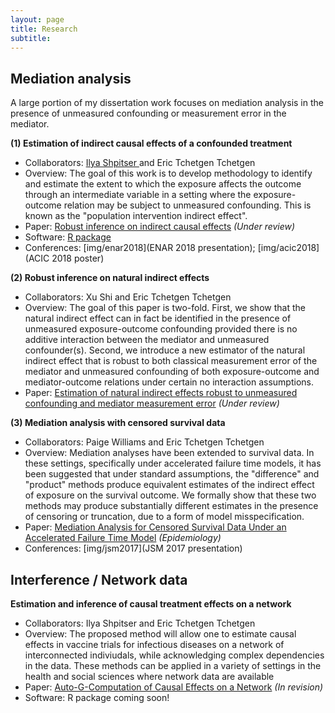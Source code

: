 ```yaml
---
layout: page
title: Research
subtitle: 
---
```


## Mediation analysis 
A large portion of my dissertation work focuses on mediation analysis in the presence of unmeasured confounding or measurement error in the mediator. 

<strong style="font-size: 100%;"> (1) Estimation of indirect causal effects of a confounded treatment </strong>  
+ Collaborators: <a href="LINK HERE/"> Ilya Shpitser </a> and Eric Tchetgen Tchetgen 
+ Overview: The goal of this work is to develop methodology to identify and estimate the extent to which the exposure affects the outcome through an intermediate variable in a setting where the exposure-outcome relation may be subject to unmeasured confounding. This is known as the "population intervention indirect effect". 
+ Paper: <a href="https://arxiv.org/abs/1711.03611">Robust inference on indirect causal effects</a> *(Under review)*
+ Software: <a href="https://isabelfulcher.github.io/frontdoorpiie/"> R package</a>
+ Conferences: [img/enar2018](ENAR 2018 presentation); [img/acic2018](ACIC 2018 poster)

<strong style="font-size: 100%;"> (2) Robust inference on natural indirect effects </strong>  
+ Collaborators: Xu Shi and Eric Tchetgen Tchetgen 
+ Overview: The goal of this paper is two-fold. First, we show that the natural indirect effect can in fact be identified in the presence of unmeasured exposure-outcome confounding provided there is no additive interaction between the mediator and unmeasured confounder(s). Second, we introduce a new estimator of the natural indirect effect that is robust to both classical measurement error of the mediator and unmeasured confounding of both exposure-outcome and mediator-outcome relations under certain no interaction assumptions.
+ Paper: <a href="https://arxiv.org/abs/1711.03611">Estimation of natural indirect effects robust to unmeasured confounding and mediator measurement error</a> *(Under review)*

<strong style="font-size: 100%;"> (3) Mediation analysis with censored survival data </strong>  
+ Collaborators: Paige Williams and Eric Tchetgen Tchetgen 
+ Overview: Mediation analyses have been extended to survival data. In these settings, specifically under accelerated failure time models, it has been suggested that under standard assumptions, the "difference" and "product" methods produce equivalent estimates of the indirect effect of exposure on the survival outcome. We formally show that these two methods may produce substantially different estimates in the presence of censoring or truncation, due to a form of model misspecification.
+ Paper: <a href="http://journals.lww.com/epidem/Citation/2017/09000/Mediation_Analysis_for_Censored_Survival_Data.5.aspx">Mediation Analysis for Censored Survival Data Under an Accelerated Failure Time Model</a> *(Epidemiology)*
+ Conferences: [img/jsm2017](JSM 2017 presentation)

## Interference / Network data

<strong style="font-size: 100%;"> Estimation and inference of causal treatment effects on a network </strong>  
+ Collaborators: Ilya Shpitser and Eric Tchetgen Tchetgen 
+ Overview: The proposed method will allow one to estimate causal effects in vaccine trials for infectious diseases on a network of interconnected indiviudals, while acknowledging complex dependencies in the data. These methods can be applied in a variety of settings in the health and social sciences where network data are available
+ Paper: <a href="https://arxiv.org/abs/1709.01577">
Auto-G-Computation of Causal Effects on a Network</a> *(In revision)*
+ Software: R package coming soon!  